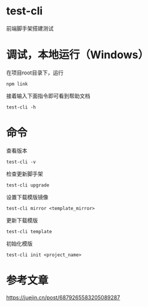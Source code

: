 # test-cli
前端脚手架搭建测试

# 调试，本地运行（Windows）

在项目root目录下，运行
```
npm link
```

接着输入下面指令即可看到帮助文档
```
test-cli -h
```

# 命令

查看版本
```
test-cli -v
```

检查更新脚手架
```
test-cli upgrade
```

设置下载模版镜像
```
test-cli mirror <template_mirror>
```

更新下载模版
```
test-cli template
```

初始化模版
```
test-cli init <project_name>
```

# 参考文章
https://juejin.cn/post/6879265583205089287
